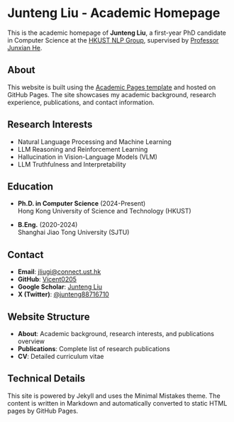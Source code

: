 

# Junteng Liu - Academic Homepage

This is the academic homepage of **Junteng Liu**, a first-year PhD candidate in Computer Science at the [HKUST NLP Group](https://nlp.hkust.edu.hk/), supervised by [Professor Junxian He](https://www.junxionline.com/).

## About

This website is built using the [Academic Pages template](https://github.com/academicpages/academicpages.github.io) and hosted on GitHub Pages. The site showcases my academic background, research experience, publications, and contact information.

## Research Interests

- Natural Language Processing and Machine Learning
- LLM Reasoning and Reinforcement Learning
- Hallucination in Vision-Language Models (VLM)
- LLM Truthfulness and Interpretability

## Education

- **Ph.D. in Computer Science** (2024-Present)  
  Hong Kong University of Science and Technology (HKUST)

- **B.Eng.** (2020-2024)  
  Shanghai Jiao Tong University (SJTU)

## Contact

- **Email**: jliugi@connect.ust.hk
- **GitHub**: [Vicent0205](https://github.com/Vicent0205)
- **Google Scholar**: [Junteng Liu](https://scholar.google.com/citations?hl=en&user=tbK9jl4AAAAJ&view_op=list_works&sortby=pubdate)
- **X (Twitter)**: [@junteng88716710](https://twitter.com/junteng88716710)

## Website Structure

- **About**: Academic background, research interests, and publications overview
- **Publications**: Complete list of research publications
- **CV**: Detailed curriculum vitae

## Technical Details

This site is powered by Jekyll and uses the Minimal Mistakes theme. The content is written in Markdown and automatically converted to static HTML pages by GitHub Pages.


